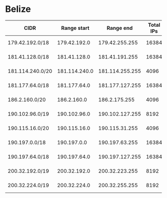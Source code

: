 # Belize

CIDR               | Range start     | Range end       | Total IPs  | Assign date | Owner
------------------ | --------------- | --------------- | ---------- | ----------- | -----
179.42.192.0/18    | 179.42.192.0    | 179.42.255.255  | 16384      | 2013-09-04  | 
181.41.128.0/18    | 181.41.128.0    | 181.41.191.255  | 16384      | 2013-04-25  | 
181.114.240.0/20   | 181.114.240.0   | 181.114.255.255 | 4096       | 2012-12-20  | 
181.177.64.0/18    | 181.177.64.0    | 181.177.127.255 | 16384      | 2013-01-03  | 
186.2.160.0/20     | 186.2.160.0     | 186.2.175.255   | 4096       | 2012-11-21  | 
190.102.96.0/19    | 190.102.96.0    | 190.102.127.255 | 8192       | 2012-02-07  | 
190.115.16.0/20    | 190.115.16.0    | 190.115.31.255  | 4096       | 2013-06-27  | 
190.197.0.0/18     | 190.197.0.0     | 190.197.63.255  | 16384      | 2007-09-06  | 
190.197.64.0/18    | 190.197.64.0    | 190.197.127.255 | 16384      | 2009-06-25  | 
200.32.192.0/19    | 200.32.192.0    | 200.32.223.255  | 8192       | 2004-08-09  | 
200.32.224.0/19    | 200.32.224.0    | 200.32.255.255  | 8192       | 2006-01-11  | 
